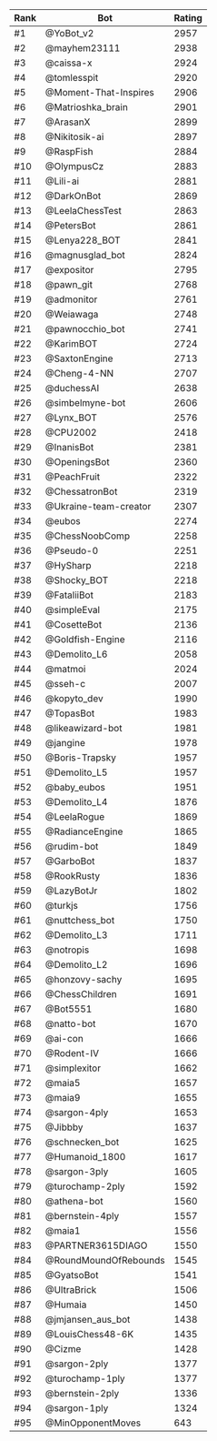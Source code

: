 Rank|Bot|Rating
---|---|---
#1|@YoBot_v2|2957
#2|@mayhem23111|2938
#3|@caissa-x|2924
#4|@tomlesspit|2920
#5|@Moment-That-Inspires|2906
#6|@Matrioshka_brain|2901
#7|@ArasanX|2899
#8|@Nikitosik-ai|2897
#9|@RaspFish|2884
#10|@OlympusCz|2883
#11|@Lili-ai|2881
#12|@DarkOnBot|2869
#13|@LeelaChessTest|2863
#14|@PetersBot|2861
#15|@Lenya228_BOT|2841
#16|@magnusglad_bot|2824
#17|@expositor|2795
#18|@pawn_git|2768
#19|@admonitor|2761
#20|@Weiawaga|2748
#21|@pawnocchio_bot|2741
#22|@KarimBOT|2724
#23|@SaxtonEngine|2713
#24|@Cheng-4-NN|2707
#25|@duchessAI|2638
#26|@simbelmyne-bot|2606
#27|@Lynx_BOT|2576
#28|@CPU2002|2418
#29|@InanisBot|2381
#30|@OpeningsBot|2360
#31|@PeachFruit|2322
#32|@ChessatronBot|2319
#33|@Ukraine-team-creator|2307
#34|@eubos|2274
#35|@ChessNoobComp|2258
#36|@Pseudo-0|2251
#37|@HySharp|2218
#38|@Shocky_BOT|2218
#39|@FataliiBot|2183
#40|@simpleEval|2175
#41|@CosetteBot|2136
#42|@Goldfish-Engine|2116
#43|@Demolito_L6|2058
#44|@matmoi|2024
#45|@sseh-c|2007
#46|@kopyto_dev|1990
#47|@TopasBot|1983
#48|@likeawizard-bot|1981
#49|@jangine|1978
#50|@Boris-Trapsky|1957
#51|@Demolito_L5|1957
#52|@baby_eubos|1951
#53|@Demolito_L4|1876
#54|@LeelaRogue|1869
#55|@RadianceEngine|1865
#56|@rudim-bot|1849
#57|@GarboBot|1837
#58|@RookRusty|1836
#59|@LazyBotJr|1802
#60|@turkjs|1756
#61|@nuttchess_bot|1750
#62|@Demolito_L3|1711
#63|@notropis|1698
#64|@Demolito_L2|1696
#65|@honzovy-sachy|1695
#66|@ChessChildren|1691
#67|@Bot5551|1680
#68|@natto-bot|1670
#69|@ai-con|1666
#70|@Rodent-IV|1666
#71|@simplexitor|1662
#72|@maia5|1657
#73|@maia9|1655
#74|@sargon-4ply|1653
#75|@Jibbby|1637
#76|@schnecken_bot|1625
#77|@Humanoid_1800|1617
#78|@sargon-3ply|1605
#79|@turochamp-2ply|1592
#80|@athena-bot|1560
#81|@bernstein-4ply|1557
#82|@maia1|1556
#83|@PARTNER3615DIAGO|1550
#84|@RoundMoundOfRebounds|1545
#85|@GyatsoBot|1541
#86|@UltraBrick|1506
#87|@Humaia|1450
#88|@jmjansen_aus_bot|1438
#89|@LouisChess48-6K|1435
#90|@Cizme|1428
#91|@sargon-2ply|1377
#92|@turochamp-1ply|1377
#93|@bernstein-2ply|1336
#94|@sargon-1ply|1324
#95|@MinOpponentMoves|643
